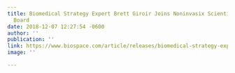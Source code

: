 ```yaml
---
title: Biomedical Strategy Expert Brett Giroir Joins Noninvasix Scientific Advisory
  Board
date: 2018-12-07 12:27:54 -0600
author: ''
publication: ''
link: https://www.biospace.com/article/releases/biomedical-strategy-expert-b-brett-giroir-b-joins-b-noninvasix-b-scientific-advisory-board-/
image: ''

---
```

